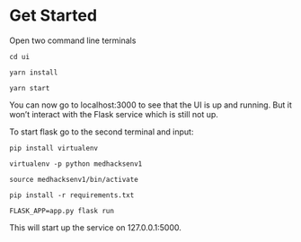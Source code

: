# Get Started
Open two command line terminals
```
cd ui
```
```
yarn install 
```
```
yarn start
```

You can now go to localhost:3000 to see that the UI is up and running. But it won’t interact with the Flask service which is still not up.

To start flask go to the second terminal and input: 
```
pip install virtualenv 
```
```
virtualenv -p python medhacksenv1
```
```
source medhacksenv1/bin/activate
```
```
pip install -r requirements.txt
```
```
FLASK_APP=app.py flask run
```

This will start up the service on 127.0.0.1:5000.


